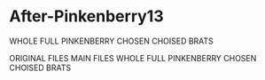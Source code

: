 # After-Pinkenberry13

WHOLE FULL PINKENBERRY CHOSEN CHOISED BRATS

ORIGINAL FILES MAIN FILES WHOLE FULL PINKENBERRY CHOSEN CHOISED BRATS

